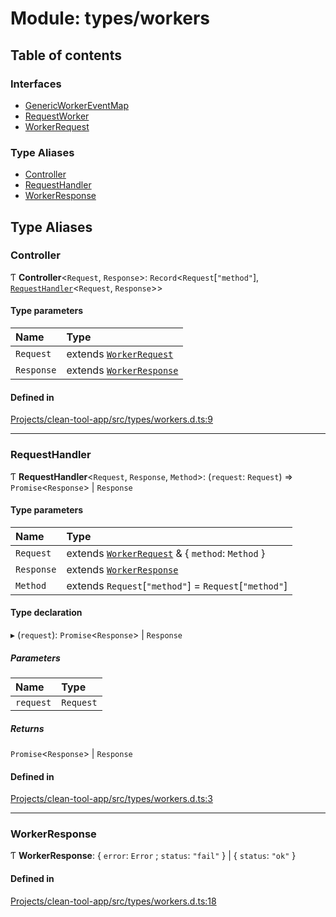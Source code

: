 # Module: types/workers

## Table of contents

### Interfaces

- [GenericWorkerEventMap](../wiki/types.workers.GenericWorkerEventMap)
- [RequestWorker](../wiki/types.workers.RequestWorker)
- [WorkerRequest](../wiki/types.workers.WorkerRequest)

### Type Aliases

- [Controller](../wiki/types.workers#controller)
- [RequestHandler](../wiki/types.workers#requesthandler)
- [WorkerResponse](../wiki/types.workers#workerresponse)

## Type Aliases

### Controller

Ƭ **Controller**<`Request`, `Response`\>: `Record`<`Request`[``"method"``], [`RequestHandler`](../wiki/types.workers#requesthandler)<`Request`, `Response`\>\>

#### Type parameters

| Name | Type |
| :------ | :------ |
| `Request` | extends [`WorkerRequest`](../wiki/types.workers.WorkerRequest) |
| `Response` | extends [`WorkerResponse`](../wiki/types.workers#workerresponse) |

#### Defined in

[Projects/clean-tool-app/src/types/workers.d.ts:9](https://github.com/yuckyh/clean-tool-app/)

___

### RequestHandler

Ƭ **RequestHandler**<`Request`, `Response`, `Method`\>: (`request`: `Request`) => `Promise`<`Response`\> \| `Response`

#### Type parameters

| Name | Type |
| :------ | :------ |
| `Request` | extends [`WorkerRequest`](../wiki/types.workers.WorkerRequest) & { `method`: `Method`  } |
| `Response` | extends [`WorkerResponse`](../wiki/types.workers#workerresponse) |
| `Method` | extends `Request`[``"method"``] = `Request`[``"method"``] |

#### Type declaration

▸ (`request`): `Promise`<`Response`\> \| `Response`

##### Parameters

| Name | Type |
| :------ | :------ |
| `request` | `Request` |

##### Returns

`Promise`<`Response`\> \| `Response`

#### Defined in

[Projects/clean-tool-app/src/types/workers.d.ts:3](https://github.com/yuckyh/clean-tool-app/)

___

### WorkerResponse

Ƭ **WorkerResponse**: { `error`: `Error` ; `status`: ``"fail"``  } \| { `status`: ``"ok"``  }

#### Defined in

[Projects/clean-tool-app/src/types/workers.d.ts:18](https://github.com/yuckyh/clean-tool-app/)
